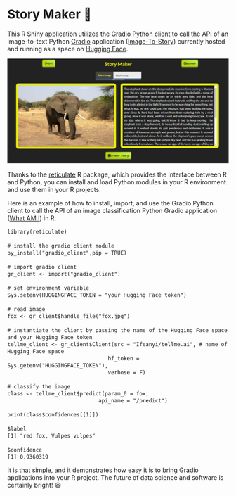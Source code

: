 # **Story Maker** 📖
This R Shiny application utilizes the [Gradio Python client](https://www.gradio.app/guides/getting-started-with-the-python-client) to call the API of an image-to-text Python [Gradio](https://www.gradio.app/docs) application ([Image-To-Story](https://ifeanyi-image-to-story.hf.space/)) currently hosted and running as a space on [Hugging Face](https://huggingface.co/). 

![Story Maker](StoryMaker.png)

Thanks to the [reticulate](https://rstudio.github.io/reticulate/) R package, which provides the interface between R and Python, you can install and load Python modules in your R environment and use them in your R projects.

Here is an example of how to install, import, and use the Gradio Python client to call the API of an image classification Python Gradio application ([What AM I](https://what-am-i.netlify.app/)) in R.

```
library(reticulate)

# install the gradio client module
py_install("gradio_client",pip = TRUE)

# import gradio client
gr_client <- import("gradio_client")

# set environment variable
Sys.setenv(HUGGINGFACE_TOKEN = "your Hugging Face token")

# read image
fox <- gr_client$handle_file("fox.jpg")

# instantiate the client by passing the name of the Hugging Face space and your Hugging Face token
tellme_client <- gr_client$Client(src = "Ifeanyi/tellme.ai", # name of Hugging Face space
                                hf_token = Sys.getenv("HUGGINGFACE_TOKEN"),
                                verbose = F)

# classify the image
class <- tellme_client$predict(param_0 = fox,
                             api_name = "/predict")

print(class$confidences[[1]])

$label
[1] "red fox, Vulpes vulpes"

$confidence
[1] 0.9360319
```
It is that simple, and it demonstrates how easy it is to bring Gradio applications into your R project. The future of data science and software is certainly bright! :smiley:
